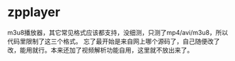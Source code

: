 # zpplayer
m3u8播放器，其它常见格式应该都支持，没细测，只测了mp4/avi/m3u8，所以代码里限制了这三个格式。
忘了最开始是来自网上哪个源码了，自己随便改了改，能用就行。本来还加了视频解析功能自用，这里就不放出来了。
